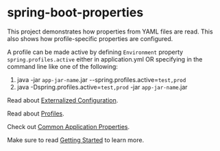 # spring-boot-properties
This project demonstrates how properties from YAML files are read. This also shows how profile-specific properties are configured.

A profile can be made active by defining `Environment` property `spring.profiles.active` either in application.yml OR specifying in the command line like one of the following:
1. java -jar `app-jar-name`.jar --spring.profiles.active=`test,prod`
2. java -Dspring.profiles.active=`test,prod` -jar `app-jar-name`.jar

Read about [Externalized Configuration](https://docs.spring.io/spring-boot/docs/current/reference/html/spring-boot-features.html#boot-features-external-config).

Read about [Profiles](https://docs.spring.io/spring-boot/docs/current/reference/html/spring-boot-features.html#boot-features-profiles).

Check out [Common Application Properties](https://docs.spring.io/spring-boot/docs/current/reference/html/appendix-application-properties.html).

Make sure to read [Getting Started](https://github.com/echosiddiqui/spring-boot-properties/blob/master/HELP.md) to learn more.
